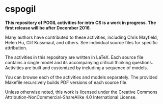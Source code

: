 # cspogil

**This repository of POGIL activities for intro CS is a work in progress. The first release will be after December 2016.**

Many authors have contributed to these activities, including Chris Mayfield, Helen Hu, Clif Kussmaul, and others. See individual source files for specific attribution.

The activities in this repository are written in LaTeX. Each source file contains a single model and its accompanying critical thinking questions. Activities are built and customized by including a sequence of models.

You can browse each of the activities and models separately. The provided Makefile recursively builds PDF versions of each source file.

Unless otherwise noted, this work is licensed under the Creative Commons Attribution-NonCommercial-ShareAlike 4.0 International License.

